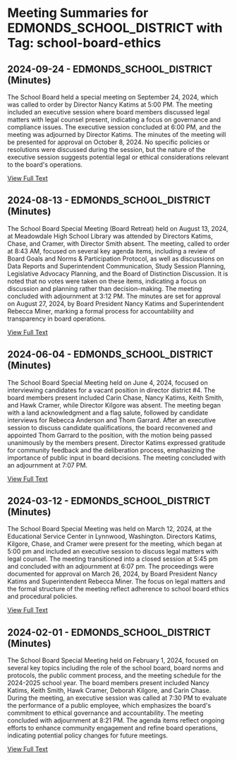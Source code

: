 # Meeting Summaries for EDMONDS_SCHOOL_DISTRICT with Tag: school-board-ethics

## 2024-09-24 - EDMONDS_SCHOOL_DISTRICT (Minutes)

The School Board held a special meeting on September 24, 2024, which was called to order by Director Nancy Katims at 5:00 PM. The meeting included an executive session where board members discussed legal matters with legal counsel present, indicating a focus on governance and compliance issues. The executive session concluded at 6:00 PM, and the meeting was adjourned by Director Katims. The minutes of the meeting will be presented for approval on October 8, 2024. No specific policies or resolutions were discussed during the session, but the nature of the executive session suggests potential legal or ethical considerations relevant to the board's operations.

[View Full Text](https://raw.githubusercontent.com/VoronoiPerspectives/WashingtonStateSchoolBoardExplorer/refs/heads/main/data/countries/usa/states/wa/counties/snohomish/school_boards/edmonds_school_district/2024/2024-09-24-minutes.txt)

## 2024-08-13 - EDMONDS_SCHOOL_DISTRICT (Minutes)

The School Board Special Meeting (Board Retreat) held on August 13, 2024, at Meadowdale High School Library was attended by Directors Katims, Chase, and Cramer, with Director Smith absent. The meeting, called to order at 8:43 AM, focused on several key agenda items, including a review of Board Goals and Norms & Participation Protocol, as well as discussions on Data Reports and Superintendent Communication, Study Session Planning, Legislative Advocacy Planning, and the Board of Distinction Discussion. It is noted that no votes were taken on these items, indicating a focus on discussion and planning rather than decision-making. The meeting concluded with adjournment at 3:12 PM. The minutes are set for approval on August 27, 2024, by Board President Nancy Katims and Superintendent Rebecca Miner, marking a formal process for accountability and transparency in board operations.

[View Full Text](https://raw.githubusercontent.com/VoronoiPerspectives/WashingtonStateSchoolBoardExplorer/refs/heads/main/data/countries/usa/states/wa/counties/snohomish/school_boards/edmonds_school_district/2024/2024-08-13-minutes.txt)

## 2024-06-04 - EDMONDS_SCHOOL_DISTRICT (Minutes)

The School Board Special Meeting held on June 4, 2024, focused on interviewing candidates for a vacant position in director district #4. The board members present included Carin Chase, Nancy Katims, Keith Smith, and Hawk Cramer, while Director Kilgore was absent. The meeting began with a land acknowledgment and a flag salute, followed by candidate interviews for Rebecca Anderson and Thom Garrard. After an executive session to discuss candidate qualifications, the board reconvened and appointed Thom Garrard to the position, with the motion being passed unanimously by the members present. Director Katims expressed gratitude for community feedback and the deliberation process, emphasizing the importance of public input in board decisions. The meeting concluded with an adjournment at 7:07 PM.

[View Full Text](https://raw.githubusercontent.com/VoronoiPerspectives/WashingtonStateSchoolBoardExplorer/refs/heads/main/data/countries/usa/states/wa/counties/snohomish/school_boards/edmonds_school_district/2024/2024-06-04-minutes.txt)

## 2024-03-12 - EDMONDS_SCHOOL_DISTRICT (Minutes)

The School Board Special Meeting was held on March 12, 2024, at the Educational Service Center in Lynnwood, Washington. Directors Katims, Kilgore, Chase, and Cramer were present for the meeting, which began at 5:00 pm and included an executive session to discuss legal matters with legal counsel. The meeting transitioned into a closed session at 5:45 pm and concluded with an adjournment at 6:07 pm. The proceedings were documented for approval on March 26, 2024, by Board President Nancy Katims and Superintendent Rebecca Miner. The focus on legal matters and the formal structure of the meeting reflect adherence to school board ethics and procedural policies.

[View Full Text](https://raw.githubusercontent.com/VoronoiPerspectives/WashingtonStateSchoolBoardExplorer/refs/heads/main/data/countries/usa/states/wa/counties/snohomish/school_boards/edmonds_school_district/2024/2024-03-12-minutes.txt)

## 2024-02-01 - EDMONDS_SCHOOL_DISTRICT (Minutes)

The School Board Special Meeting held on February 1, 2024, focused on several key topics including the role of the school board, board norms and protocols, the public comment process, and the meeting schedule for the 2024-2025 school year. The board members present included Nancy Katims, Keith Smith, Hawk Cramer, Deborah Kilgore, and Carin Chase. During the meeting, an executive session was called at 7:30 PM to evaluate the performance of a public employee, which emphasizes the board's commitment to ethical governance and accountability. The meeting concluded with adjournment at 8:21 PM. The agenda items reflect ongoing efforts to enhance community engagement and refine board operations, indicating potential policy changes for future meetings.

[View Full Text](https://raw.githubusercontent.com/VoronoiPerspectives/WashingtonStateSchoolBoardExplorer/refs/heads/main/data/countries/usa/states/wa/counties/snohomish/school_boards/edmonds_school_district/2024/2024-02-01-minutes.txt)

